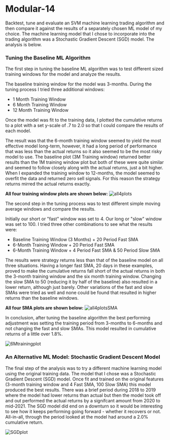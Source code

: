 # Modular-14

Backtest, tune and evaluate an SVM machine learning trading algorithm and then compare it against the results of a separately chosen ML model of my choice. The machine learning model that I chose to incorporate into the trading algorithm was a Stochastic Gradient Descent (SGD) model. The analysis is below.

### Tuning the Baseline ML Algorithm
The first step in tuning the baseline ML algorithm was to test different sized training windows for the model and analyze the results. 

The baseline training window for the model was 3-months. During the tuning process I tried three additional windows:
+ 1 Month Training Window
+ 6 Month Training Window
+ 12 Month Training Window

Once the model was fit to the training data, I plotted the cumulative returns to a plot with a set y-scale of .7 to 2.0 so that I could compare the results of each model.

The result was that the 6-month training window seemed to yield the most effective model long-term, however, it had a long period of performance that was less than the actual returns so it also seemed to be the most risky model to use. The baseline plot (3M Training window) returned better results than the 1M training window plot but both of these were quite similar and seemed to follow closely along with the actual returns, just a bit higher. When I expanded the training window to 12-months, the model seemed to overfit the data and returned zero sell signals. For this reason the strategy returns mirred the actual returns exactly. 

**All four training window plots are shown below:**
![all4plots](Plot_Images/all4training_plot.png)

The second step in the tuning process was to test different simple moving average windows and compare the results.

Initially our short or "fast" window was set to 4. Our long or "slow" window was set to 100. I tried three other combinations to see what the results were:
+ Baseline Training Window (3 Months) \+ 20 Period Fast SMA
+ 6-Month Training Window \+ 20 Period Fast SMA
+ 6-Month Training Window \+ 4 Period Fast SMA & 50 Period Slow SMA

The results were strategy returns less than that of the baseline model on all three situations. Having a longer fast SMA, 20 days in these examples, proved to make the cumulative returns fall short of the actual returns in both the 3-month training window and the six month training window. Changing the slow SMA to 50 (reducing it by half of the baseline) also resulted in a lower return, although just barely. Other variations of the fast and slow SMAs were tried as well and none could be found that resulted in higher returns than the baseline windows. 

**All four SMA plots are shown below:**
![all4plotsSMA](Plot_Images/all4smma_plots.png)

In conclusion, after tuning the baseline algorithm the best performing adjustment was setting the training period from 3-months to 6-months and not changing the fast and slow SMAs. This model resulted in cumulative returns of a little over 1.8%.  

![6Mtrainingplot](Plot_Images/6Mtrain_plot.png)  

### An Alternative ML Model: Stochastic Gradient Descent Model

The final step of the analysis was to try a different machine learning model using the original training data. The model that I chose was a Stochastic Gradient Descent (SGD) model. Once fit and trained on the original features (3-month training window and 4 Fast SMA, 100 Slow SMA) this model produced the best results. There was a brief period during 2018 to 2019 where the model had lower returns than actual but then the model took off and out performed the actual returns by a signifcant amount from 2020 to mid-2021. The SGD model did end on a downturn so it would be interesting to see how it keeps performing going forward - whether it recovers or not. All-in-all, through the period looked at the model had around a 2.0% cumulative return.  

![SGDplot](Plot_Images/SGD_plot.png)
